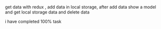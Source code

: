get data with redux , 
add data in local storage,
after add data show a model and get local storage data and delete data

i have completed 100% task
